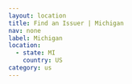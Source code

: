 ```yaml
---
layout: location
title: Find an Issuer | Michigan
nav: none
label: Michigan
location:
  - state: MI
    country: US
category: us
---
```

